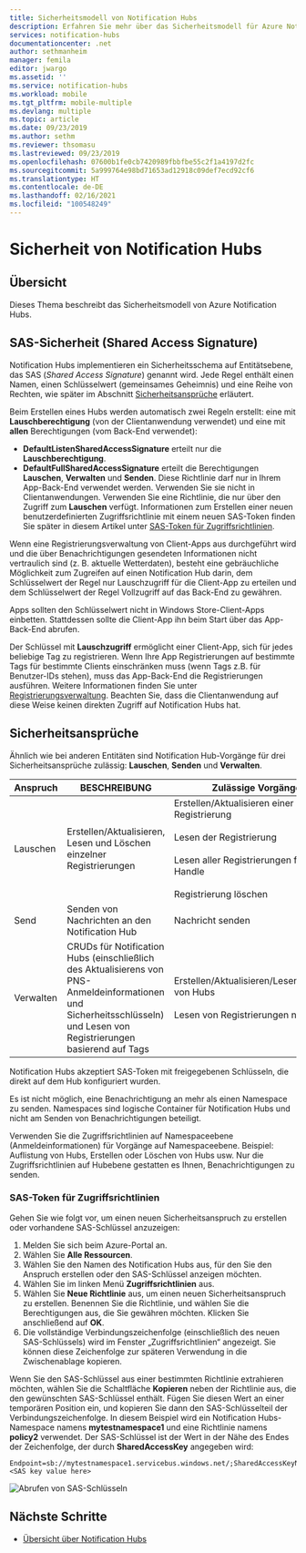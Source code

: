 ```yaml
---
title: Sicherheitsmodell von Notification Hubs
description: Erfahren Sie mehr über das Sicherheitsmodell für Azure Notification Hubs.
services: notification-hubs
documentationcenter: .net
author: sethmanheim
manager: femila
editor: jwargo
ms.assetid: ''
ms.service: notification-hubs
ms.workload: mobile
ms.tgt_pltfrm: mobile-multiple
ms.devlang: multiple
ms.topic: article
ms.date: 09/23/2019
ms.author: sethm
ms.reviewer: thsomasu
ms.lastreviewed: 09/23/2019
ms.openlocfilehash: 07600b1fe0cb7420989fbbfbe55c2f1a4197d2fc
ms.sourcegitcommit: 5a999764e98bd71653ad12918c09def7ecd92cf6
ms.translationtype: HT
ms.contentlocale: de-DE
ms.lasthandoff: 02/16/2021
ms.locfileid: "100548249"
---
```

# <a name="notification-hubs-security"></a>Sicherheit von Notification Hubs

## <a name="overview"></a>Übersicht

Dieses Thema beschreibt das Sicherheitsmodell von Azure Notification Hubs.

## <a name="shared-access-signature-security"></a>SAS-Sicherheit (Shared Access Signature)

Notification Hubs implementieren ein Sicherheitsschema auf Entitätsebene, das SAS (*Shared Access Signature*) genannt wird. Jede Regel enthält einen Namen, einen Schlüsselwert (gemeinsames Geheimnis) und eine Reihe von Rechten, wie später im Abschnitt [Sicherheitsansprüche](#security-claims) erläutert. 

Beim Erstellen eines Hubs werden automatisch zwei Regeln erstellt: eine mit **Lauschberechtigung** (von der Clientanwendung verwendet) und eine mit **allen** Berechtigungen (vom Back-End verwendet):

- **DefaultListenSharedAccessSignature** erteilt nur die **Lauschberechtigung**.
- **DefaultFullSharedAccessSignature** erteilt die Berechtigungen **Lauschen**, **Verwalten** und **Senden**. Diese Richtlinie darf nur in Ihrem App-Back-End verwendet werden. Verwenden Sie sie nicht in Clientanwendungen. Verwenden Sie eine Richtlinie, die nur über den Zugriff zum **Lauschen** verfügt. Informationen zum Erstellen einer neuen benutzerdefinierten Zugriffsrichtlinie mit einem neuen SAS-Token finden Sie später in diesem Artikel unter [SAS-Token für Zugriffsrichtlinien](#sas-tokens-for-access-policies).

Wenn eine Registrierungsverwaltung von Client-Apps aus durchgeführt wird und die über Benachrichtigungen gesendeten Informationen nicht vertraulich sind (z. B. aktuelle Wetterdaten), besteht eine gebräuchliche Möglichkeit zum Zugreifen auf einen Notification Hub darin, dem Schlüsselwert der Regel nur Lauschzugriff für die Client-App zu erteilen und dem Schlüsselwert der Regel Vollzugriff auf das Back-End zu gewähren.

Apps sollten den Schlüsselwert nicht in Windows Store-Client-Apps einbetten. Stattdessen sollte die Client-App ihn beim Start über das App-Back-End abrufen.

Der Schlüssel mit **Lauschzugriff** ermöglicht einer Client-App, sich für jedes beliebige Tag zu registrieren. Wenn Ihre App Registrierungen auf bestimmte Tags für bestimmte Clients einschränken muss (wenn Tags z.B. für Benutzer-IDs stehen), muss das App-Back-End die Registrierungen ausführen. Weitere Informationen finden Sie unter [Registrierungsverwaltung](notification-hubs-push-notification-registration-management.md). Beachten Sie, dass die Clientanwendung auf diese Weise keinen direkten Zugriff auf Notification Hubs hat.

## <a name="security-claims"></a>Sicherheitsansprüche

Ähnlich wie bei anderen Entitäten sind Notification Hub-Vorgänge für drei Sicherheitsansprüche zulässig: **Lauschen**, **Senden** und **Verwalten**.

| Anspruch   | BESCHREIBUNG                                          | Zulässige Vorgänge |
| ------- | ---------------------------------------------------- | ------------------ |
| Lauschen  | Erstellen/Aktualisieren, Lesen und Löschen einzelner Registrierungen | Erstellen/Aktualisieren einer Registrierung<br><br>Lesen der Registrierung<br><br>Lesen aller Registrierungen für ein Handle<br><br>Registrierung löschen |
| Send    | Senden von Nachrichten an den Notification Hub                | Nachricht senden |
| Verwalten  | CRUDs für Notification Hubs (einschließlich des Aktualisierens von PNS-Anmeldeinformationen und Sicherheitsschlüsseln) und Lesen von Registrierungen basierend auf Tags |Erstellen/Aktualisieren/Lesen/Löschen von Hubs<br><br>Lesen von Registrierungen nach Tag |

Notification Hubs akzeptiert SAS-Token mit freigegebenen Schlüsseln, die direkt auf dem Hub konfiguriert wurden.

Es ist nicht möglich, eine Benachrichtigung an mehr als einen Namespace zu senden. Namespaces sind logische Container für Notification Hubs und nicht am Senden von Benachrichtigungen beteiligt.

Verwenden Sie die Zugriffsrichtlinien auf Namespaceebene (Anmeldeinformationen) für Vorgänge auf Namespaceebene. Beispiel: Auflistung von Hubs, Erstellen oder Löschen von Hubs usw. Nur die Zugriffsrichtlinien auf Hubebene gestatten es Ihnen, Benachrichtigungen zu senden.

### <a name="sas-tokens-for-access-policies"></a>SAS-Token für Zugriffsrichtlinien

Gehen Sie wie folgt vor, um einen neuen Sicherheitsanspruch zu erstellen oder vorhandene SAS-Schlüssel anzuzeigen:

1. Melden Sie sich beim Azure-Portal an.
2. Wählen Sie **Alle Ressourcen**.
3. Wählen Sie den Namen des Notification Hubs aus, für den Sie den Anspruch erstellen oder den SAS-Schlüssel anzeigen möchten.
4. Wählen Sie im linken Menü **Zugriffsrichtlinien** aus.
5. Wählen Sie **Neue Richtlinie** aus, um einen neuen Sicherheitsanspruch zu erstellen. Benennen Sie die Richtlinie, und wählen Sie die Berechtigungen aus, die Sie gewähren möchten. Klicken Sie anschließend auf **OK**.
6. Die vollständige Verbindungszeichenfolge (einschließlich des neuen SAS-Schlüssels) wird im Fenster „Zugriffsrichtlinien“ angezeigt. Sie können diese Zeichenfolge zur späteren Verwendung in die Zwischenablage kopieren.

Wenn Sie den SAS-Schlüssel aus einer bestimmten Richtlinie extrahieren möchten, wählen Sie die Schaltfläche **Kopieren** neben der Richtlinie aus, die den gewünschten SAS-Schlüssel enthält. Fügen Sie diesen Wert an einer temporären Position ein, und kopieren Sie dann den SAS-Schlüsselteil der Verbindungszeichenfolge. In diesem Beispiel wird ein Notification Hubs-Namespace namens **mytestnamespace1** und eine Richtlinie namens **policy2** verwendet. Der SAS-Schlüssel ist der Wert in der Nähe des Endes der Zeichenfolge, der durch **SharedAccessKey** angegeben wird:

```shell
Endpoint=sb://mytestnamespace1.servicebus.windows.net/;SharedAccessKeyName=policy2;SharedAccessKey=<SAS key value here>
```

![Abrufen von SAS-Schlüsseln](media/notification-hubs-push-notification-security/access1.png)

## <a name="next-steps"></a>Nächste Schritte

- [Übersicht über Notification Hubs](notification-hubs-push-notification-overview.md)
